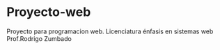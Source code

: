 # Proyecto-web
Proyecto para programacion web. 
Licenciatura énfasis en sistemas web
Prof.Rodrigo Zumbado 
